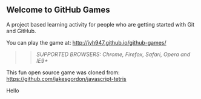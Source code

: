 ## Welcome to GitHub Games

A project based learning activity for people who are getting started with Git and GitHub.

You can play the game at: http://jyh947.github.io/github-games/

>> _*SUPPORTED BROWSERS*: Chrome, Firefox, Safari, Opera and IE9+_

This fun open source game was cloned from: https://github.com/jakesgordon/javascript-tetris

Hello
